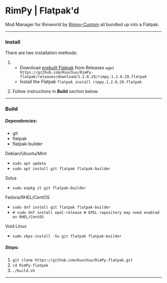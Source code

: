 # RimPy | Flatpak'd
Mod Manager for Rimworld by [Rimpy-Custom](https://github.com/rimpy-custom) all bundled up into a Flatpak.

----

### Install

There are two installation methods:

 1.  - Download [prebuilt Flatpak](https://github.com/Kuuchuu/RimPy-flatpak/releases/download/1.2.6.29/rimpy.1.2.6.29.flatpak) from Releases `wget https://github.com/Kuuchuu/RimPy-flatpak/releases/download/1.2.6.29/rimpy.1.2.6.29.flatpak`
     - Install the Flatpak `flatpak install rimpy.1.2.6.29.flatpak`

 3. Follow instructions in <b>Build</b> section below.

----

### Build

##### Dependencies:

 - git
 - flatpak
 - flatpak-builder

Debian/Ubuntu/Mint

 - `sudo apt update`
 - `sudo apt install git flatpak flatpak-builder`

Solus

 - `sudo eopkg it git flatpak-builder`

Fedora/RHEL/CentOS

 - `sudo dnf install git flatpak flatpak-builder`
 - `# sudo dnf install epel-release # EPEL repository may need enabled on RHEL/CentOS`

Void Linux

 - `sudo xbps-install -Su git flatpak flatpak-builder`

##### Steps:

 1. `git clone https://github.com/Kuuchuu/RimPy-flatpak.git`
 2. `cd RimPy-flatpak`
 3. `./build.sh`

----